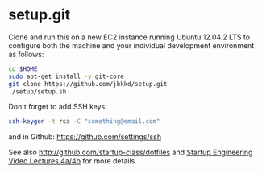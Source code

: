 setup.git
=========
Clone and run this on a new EC2 instance running Ubuntu 12.04.2 LTS to
configure both the machine and your individual development environment as
follows:

```sh
cd $HOME
sudo apt-get install -y git-core
git clone https://github.com/jbkkd/setup.git
./setup/setup.sh   
```

Don't forget to add SSH keys:

```sh 
ssh-keygen -t rsa -C "something@email.com"
```
and in Github: https://github.com/settings/ssh

See also http://github.com/startup-class/dotfiles and
[Startup Engineering Video Lectures 4a/4b](https://class.coursera.org/startup-001/lecture/index)
for more details.





